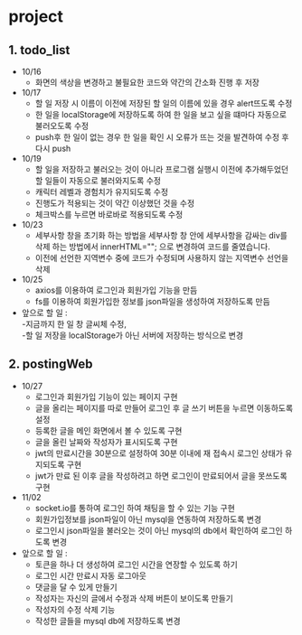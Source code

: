 # project
## **1. todo_list**
  * 10/16
    * 화면의 색상을 변경하고 불필요한 코드와 약간의 간소화 진행 후 저장
  * 10/17
    * 할 일 저장 시 이름이 이전에 저장된 할 일의 이름에 있을 경우 alert뜨도록 수정<br>
    * 한 일을 localStorage에 저장하도록 하여 한 일을 보고 싶을 떄마다 자동으로 불러오도록 수정<br>
    * push후 한 일이 없는 경우 한 일을 확인 시 오류가 뜨는 것을 발견하여 수정 후 다시 push
  * 10/19
    * 할 일을 저장하고 불러오는 것이 아니라 프로그램 실행시 이전에 추가해두었던 할 일들이 자동으로 불러와지도록 수정
    * 캐릭터 레벨과 경험치가 유지되도록 수정
    * 진행도가 적용되는 것이 약간 이상했던 것을 수정
    * 체크박스를 누르면 바로바로 적용되도록 수정
  * 10/23
    * 세부사항 창을 초기화 하는 방법을 세부사항 창 안에 세부사항을 감싸는 div를 삭제 하는 방법에서 innerHTML=""; 으로 변경하여 코드를 줄였습니다.
    * 이전에 선언한 지역변수 중에 코드가 수정되며 사용하지 않는 지역변수 선언을 삭제
  * 10/25
    * axios를 이용하여 로그인과 회원가입 기능을 만듬
    * fs를 이용하여 회원가입한 정보를 json파일을 생성하여 저장하도록 만듬
  * 앞으로 할 일 : <br>-지금까지 한 일 창 글씨체 수정,<br>-할 일 저장을 localStorage가 아닌 서버에 저장하는 방식으로 변경

## **2. postingWeb**
 * 10/27
    * 로그인과 회원가입 기능이 있는 페이지 구현
    * 글을 올리는 페이지를 따로 만들어 로그인 후 글 쓰기 버튼을 누르면 이동하도록 설정
    * 등록한 글을 메인 화면에서 볼 수 있도록 구현
    * 글을 올린 날짜와 작성자가 표시되도록 구현
    * jwt의 만료시간을 30분으로 설정하여 30분 이내에 재 접속시 로그인 상태가 유지되도록 구현
    * jwt가 만료 된 이후 글을 작성하려고 하면 로그인이 만료되어서 글을 못쓰도록 구현
  * 11/02
    * socket.io를 통하여 로그인 하여 채팅을 할 수 있는 기능 구현
    * 회원가입정보를 json파일이 아닌 mysql을 연동하여 저장하도록 변경
    * 로그인시 json파일을 불러오는 것이 아닌 mysql의 db에서 확인하여 로그인 하도록 변경
  * 앞으로 할 일 : 
    * 토큰을 하나 더 생성하여 로그인 시간을 연장할 수 있도록 하기
    * 로그인 시간 만료시 자동 로그아웃
    * 댓글을 달 수 있게 만들기
    * 작성자는 자신의 글에서 수정과 삭제 버튼이 보이도록 만들기
    * 작성자의 수정 삭제 기능
    * 작성한 글들을 mysql db에 저장하도록 변경
